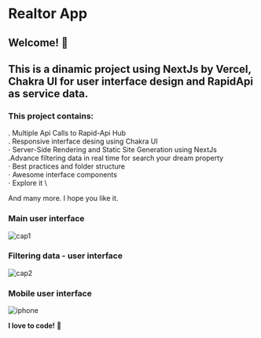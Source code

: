 # Realtor App

## Welcome! 👋

## This is a dinamic project using NextJs by Vercel, Chakra UI for user interface design and RapidApi as service data.

### This project contains: 

. Multiple Api Calls to Rapid-Api Hub \
. Responsive interface desing using Chakra UI \
⋅ Server-Side Rendering and Static Site Generation using NextJs \
.Advance filtering data in real time for search your dream property \
⋅ Best practices and folder structure \
⋅ Awesome interface components \
⋅ Explore it \

And many more.
I hope you like it.


### Main user interface
![cap1](https://user-images.githubusercontent.com/45151760/177869907-82d6a6e7-2de8-4e04-8b22-a5564fe6d26a.png)


### Filtering data - user interface
![cap2](https://user-images.githubusercontent.com/45151760/177870043-fef4f31c-0974-4986-bf04-e279296d18f3.png)

### Mobile user interface
![iphone](https://user-images.githubusercontent.com/45151760/177870130-b150cd41-58c0-4416-b0ca-08159cc1674c.jpg)

**I love to code!** 🚀
